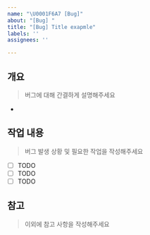 ```yaml
---
name: "\U0001F6A7 [Bug]"
about: "[Bug] "
title: "[Bug] Title exapmle"
labels: ''
assignees: ''

---
```


## 개요
> 버그에 대해 간결하게 설명해주세요

- 

## 작업 내용
> 버그 발생 상황 및 필요한 작업을 작성해주세요

- [ ] TODO
- [ ] TODO
- [ ] TODO

## 참고
> 이외에 참고 사항을 작성해주세요
